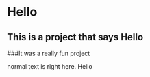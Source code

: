 # Hello
## This is a project that says Hello
###It was a really fun project

normal text is right here. Hello

